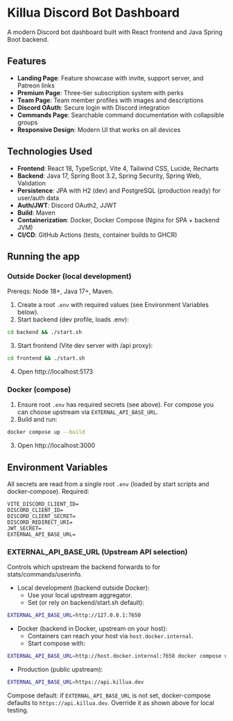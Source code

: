 # Killua Discord Bot Dashboard

A modern Discord bot dashboard built with React frontend and Java Spring Boot backend.

## Features

- **Landing Page**: Feature showcase with invite, support server, and Patreon links
- **Premium Page**: Three-tier subscription system with perks
- **Team Page**: Team member profiles with images and descriptions
- **Discord OAuth**: Secure login with Discord integration
- **Commands Page**: Searchable command documentation with collapsible groups
- **Responsive Design**: Modern UI that works on all devices

## Technologies Used

- **Frontend**: React 18, TypeScript, Vite 4, Tailwind CSS, Lucide, Recharts
- **Backend**: Java 17, Spring Boot 3.2, Spring Security, Spring Web, Validation
- **Persistence**: JPA with H2 (dev) and PostgreSQL (production ready) for user/auth data
- **Auth/JWT**: Discord OAuth2, JJWT
- **Build**: Maven
- **Containerization**: Docker, Docker Compose (Nginx for SPA + backend JVM)
- **CI/CD**: GitHub Actions (tests, container builds to GHCR)

## Running the app

### Outside Docker (local development)

Prereqs: Node 18+, Java 17+, Maven.

1) Create a root `.env` with required values (see Environment Variables below).
2) Start backend (dev profile, loads .env):
```bash
cd backend && ./start.sh
```
3) Start frontend (Vite dev server with /api proxy):
```bash
cd frontend && ./start.sh
```
4) Open http://localhost:5173

### Docker (compose)

1) Ensure root `.env` has required secrets (see above). For compose you can choose upstream via `EXTERNAL_API_BASE_URL`.
2) Build and run:
```bash
docker compose up --build
```
3) Open http://localhost:3000

## Environment Variables

All secrets are read from a single root `.env` (loaded by start scripts and docker-compose).
Required:
```
VITE_DISCORD_CLIENT_ID=
DISCORD_CLIENT_ID=
DISCORD_CLIENT_SECRET=
DISCORD_REDIRECT_URI=
JWT_SECRET=
EXTERNAL_API_BASE_URL=
```

### EXTERNAL_API_BASE_URL (Upstream API selection)

Controls which upstream the backend forwards to for stats/commands/userinfo.

- Local development (backend outside Docker):
  - Use your local upstream aggregator.
  - Set (or rely on backend/start.sh default):
```bash
EXTERNAL_API_BASE_URL=http://127.0.0.1:7650
```

- Docker (backend in Docker, upstream on your host):
  - Containers can reach your host via `host.docker.internal`.
  - Start compose with:
```bash
EXTERNAL_API_BASE_URL=http://host.docker.internal:7650 docker compose up --build
```

- Production (public upstream):
```bash
EXTERNAL_API_BASE_URL=https://api.killua.dev
```

Compose default: if `EXTERNAL_API_BASE_URL` is not set, docker-compose defaults to `https://api.killua.dev`. Override it as shown above for local testing.